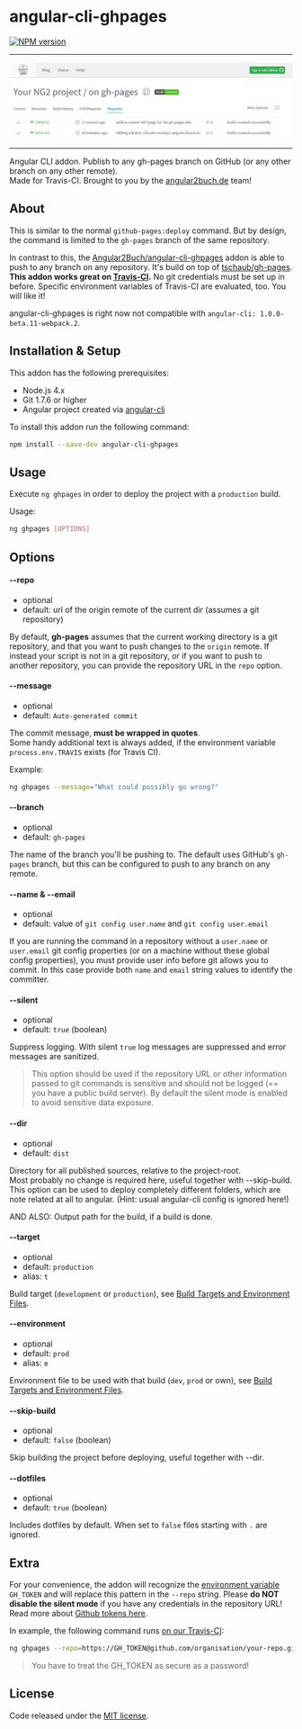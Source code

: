 # angular-cli-ghpages
[![NPM version][npm-image]][npm-url]

<hr>

![Screenshot](screenshot-travis.png)

<hr>

Angular CLI addon. Publish to any gh-pages branch on GitHub (or any other branch on any other remote).  
Made for Travis-CI. Brought to you by the [angular2buch.de](https://angular2buch.de/) team! 

## About

This is similar to the normal `github-pages:deploy` command.
But by design, the command is limited to the `gh-pages` branch of the same repository.

In contrast to this, the [Angular2Buch/angular-cli-ghpages](https://github.com/Angular2Buch/angular-cli-ghpages) addon is able to push to any branch on any repository. It's build on top of [tschaub/gh-pages](https://github.com/tschaub/gh-pages).
__This addon works great on [Travis-CI](https://travis-ci.org/).__ No git credentials must be set up in before. Specific environment variables of Travis-CI are evaluated, too. You will like it!

angular-cli-ghpages is right now not compatible with `angular-cli: 1.0.0-beta.11-webpack.2`. 


## Installation & Setup

This addon has the following prerequisites:

- Node.js 4.x
- Git 1.7.6 or higher
- Angular project created via [angular-cli](https://github.com/angular/angular-cli)

To install this addon run the following command:

```sh
npm install --save-dev angular-cli-ghpages
```

## Usage

Execute `ng ghpages` in order to deploy the project with a `production` build.

Usage:

```sh
ng ghpages [OPTIONS]
```

## Options

#### <a id="repo">--repo</a>
 * optional
 * default: url of the origin remote of the current dir (assumes a git repository)

By default, __gh-pages__ assumes that the current working directory is a git repository, and that you want to push changes to the `origin` remote. If instead your script is not in a git repository, or if you want to push to another repository, you can provide the repository URL in the `repo` option.

#### <a id="message">--message</a>
 * optional
 * default: `Auto-generated commit`

The commit message, __must be wrapped in quotes__.  
Some handy additional text is always added, if the environment variable `process.env.TRAVIS` exists (for Travis CI).

Example:
```sh
ng ghpages --message="What could possibly go wrong?"
```


#### <a id="branch">--branch</a>
 * optional
 * default: `gh-pages`
 
The name of the branch you'll be pushing to.  The default uses GitHub's `gh-pages` branch, but this can be configured to push to any branch on any remote.


#### <a id="name">--name & --email</a>
 * optional
 * default: value of `git config user.name` and `git config user.email`

If you are running the command in a repository without a `user.name` or `user.email` git config properties (or on a machine without these global config properties), you must provide user info before git allows you to commit. In this case provide both `name` and `email` string values to identify the committer.


#### <a id="silent">--silent</a>
 * optional
 * default: `true` (boolean)

Suppress logging. With silent `true` log messages are suppressed and error messages are sanitized.

> This option should be used if the repository URL or other information passed to git commands is sensitive and should not be logged (== you have a public build server). By default the silent mode is enabled to avoid sensitive data exposure.


#### <a id="dir">--dir</a>
 * optional
 * default: `dist`

Directory for all published sources, relative to the project-root.  
Most probably no change is required here, useful together with --skip-build.
This option can be used to deploy completely different folders, which are note related at all to angular.
(Hint: usual angular-cli config is ignored here!)

AND ALSO: Output path for the build, if a build is done.

#### <a id="target">--target</a>
 * optional
 * default: `production`
 * alias: `t`

Build target (`development` or `production`), see [Build Targets and Environment Files](https://github.com/angular/angular-cli/#build-targets-and-environment-files).


#### <a id="environment">--environment</a>
 * optional
 * default: `prod`
  * alias: `e`

Environment file to be used with that build (`dev`, `prod` or own), see [Build Targets and Environment Files](https://github.com/angular/angular-cli/#build-targets-and-environment-files).


#### <a id="skip-build">--skip-build</a>
 * optional
 * default: `false` (boolean)

Skip building the project before deploying, useful together with --dir.



#### <a id="dotfiles">--dotfiles</a>
 * optional
 * default: `true` (boolean)

Includes dotfiles by default. When set to `false` files starting with `.` are ignored.



## Extra

For your convenience, the addon will recognize the [environment variable](https://docs.travis-ci.com/user/environment-variables/#Defining-Variables-in-Repository-Settings) `GH_TOKEN` and will replace this pattern in the `--repo` string. Please __do NOT disable the silent mode__ if you have any credentials in the repository URL! Read more about [Github tokens here](https://help.github.com/articles/creating-an-access-token-for-command-line-use/).

In example, the following command runs [on our Travis-CI](https://travis-ci.org/Angular2Buch/book-monkey2):

```sh
ng ghpages --repo=https://GH_TOKEN@github.com/organisation/your-repo.git --name="Displayed Username" --email=mail@example.orf
```
> You have to treat the GH_TOKEN as secure as a password!



## License
Code released under the [MIT license](https://opensource.org/licenses/MIT).

[npm-url]: https://www.npmjs.com/package/angular-cli-ghpages
[npm-image]: https://badge.fury.io/js/angular-cli-ghpages.svg